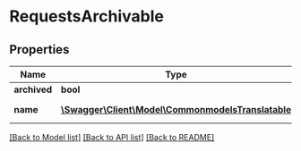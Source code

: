 # RequestsArchivable

## Properties
Name | Type | Description | Notes
------------ | ------------- | ------------- | -------------
**archived** | **bool** | Archived .. | [optional] 
**name** | [**\Swagger\Client\Model\CommonmodelsTranslatable**](CommonmodelsTranslatable.md) | Names translations | [optional] 

[[Back to Model list]](../README.md#documentation-for-models) [[Back to API list]](../README.md#documentation-for-api-endpoints) [[Back to README]](../README.md)


